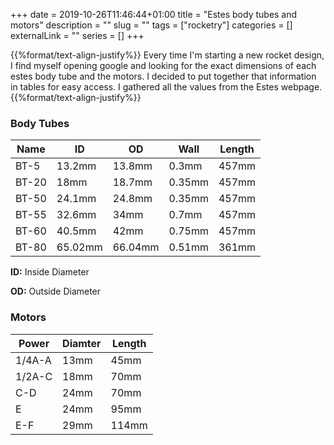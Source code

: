 +++ 
date = 2019-10-26T11:46:44+01:00
title = "Estes body tubes and motors"
description = ""
slug = "" 
tags = ["rocketry"]
categories = []
externalLink = ""
series = []
+++

{{%format/text-align-justify%}}
Every time I'm starting a new rocket design, I find myself opening google and looking for the exact dimensions of each estes body tube and the motors. I decided to put together that information in tables for easy access. I gathered all the values from the Estes webpage.
{{%format/text-align-justify%}}

### Body Tubes

| Name  	| ID      	| OD      	| Wall   	| Length 	|
|-------	|---------	|---------	|--------	|--------	|
| BT-5  	| 13.2mm  	| 13.8mm  	| 0.3mm  	| 457mm  	|
| BT-20 	| 18mm    	| 18.7mm  	| 0.35mm 	| 457mm  	|
| BT-50 	| 24.1mm  	| 24.8mm  	| 0.35mm 	| 457mm  	|
| BT-55 	| 32.6mm  	| 34mm    	| 0.7mm  	| 457mm  	|
| BT-60 	| 40.5mm  	| 42mm    	| 0.75mm 	| 457mm  	|
| BT-80 	| 65.02mm 	| 66.04mm 	| 0.51mm 	| 361mm  	|

**ID:** Inside Diameter

**OD:** Outside Diameter

### Motors

| Power  	| Diamter 	| Length 	|
|--------	|---------	|--------	|
| 1/4A-A 	| 13mm    	| 45mm   	|
| 1/2A-C 	| 18mm    	| 70mm   	|
| C-D    	| 24mm    	| 70mm   	|
| E      	| 24mm    	| 95mm   	|
| E-F    	| 29mm    	| 114mm  	|